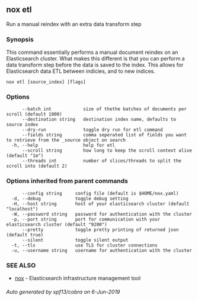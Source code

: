 ## nox etl

Run a manual reindex with an extra data transform step

### Synopsis

This command essentially performs a manual document reindex on an Elasticsearch cluster.
What makes this different is that you can perform a data transform step before the data is saved to the index.
This allows for Elasticsearch data ETL between indicies, and to new indices.

```
nox etl [source_index] [flags]
```

### Options

```
      --batch int            size of thethe batches of documents per scroll (default 1000)
      --destination string   destination index name, defaults to source index
      --dry-run              toggle dry run for etl command
      --fields string        comma seperated list of fields you want to retrieve from the _source object on search
  -h, --help                 help for etl
      --scroll string        how long to keep the scroll context alive (default "1m")
      --threads int          number of slices/threads to split the scroll into (default 2)
```

### Options inherited from parent commands

```
      --config string     config file (default is $HOME/nox.yaml)
  -d, --debug             toggle debug setting
  -H, --host string       host of your elasticsearch cluster (default "localhost")
  -W, --password string   password for authentication with the cluster
  -p, --port string       port for communication with your elasticsearch cluster (default "9200")
      --pretty            toggle pretty printing of returned json (default true)
      --silent            toggle silent output
  -t, --tls               use TLS for cluster connections
  -u, --username string   username for authentication with the cluster
```

### SEE ALSO

* [nox](nox.md)	 - Elasticsearch infrastructure management tool

###### Auto generated by spf13/cobra on 6-Jun-2019
